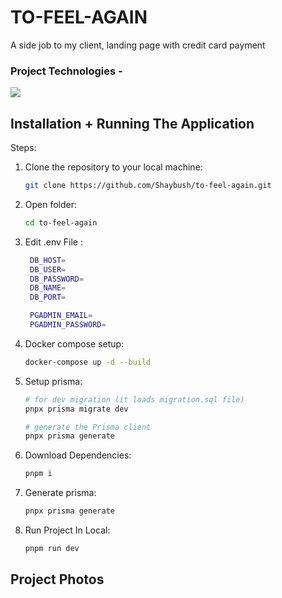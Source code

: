 # TO-FEEL-AGAIN

A side job to my client, landing page with credit card payment

### Project Technologies -

<img src="https://skillicons.dev/icons?i=typescript,nextjs,tailwind,prisma,postgresql,docker,vscode&perline=7" />

## Installation + Running The Application

Steps:

1. Clone the repository to your local machine:
   ```sh
   git clone https://github.com/Shaybush/to-feel-again.git
   ```
2. Open folder:

   ```sh
   cd to-feel-again
   ```

3. Edit .env File :

   ```sh
    DB_HOST=
    DB_USER=
    DB_PASSWORD=
    DB_NAME=
    DB_PORT=

    PGADMIN_EMAIL=
    PGADMIN_PASSWORD=
   ```

4. Docker compose setup:
   ```sh
   docker-compose up -d --build
   ```
5. Setup prisma:

   ```sh
   # for dev migration (it loads migration.sql file)
   pnpx prisma migrate dev

   # generate the Prisma client
   pnpx prisma generate
   ```

6. Download Dependencies:
   ```sh
   pnpm i
   ```
7. Generate prisma:

   ```sh
   pnpx prisma generate
   ```

8. Run Project In Local:
   ```sh
   pnpm run dev
   ```

## Project Photos
